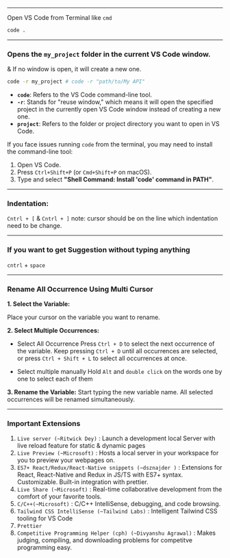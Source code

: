 

---

Open VS Code from Terminal like `cmd`
```sh
code .
```

---
### Opens the `my_project` folder in the current VS Code window. 
& If no window is open, it will create a new one.

```bash
code -r my_project # code -r "path/to/My API"
```

- **`code`**: Refers to the VS Code command-line tool.
- **`-r`**: Stands for "reuse window," which means it will open the specified project in the currently open VS Code window instead of creating a new one.
- **`project`**: Refers to the folder or project directory you want to open in VS Code.

If you face issues running `code` from the terminal, you may need to install the command-line tool:

1. Open VS Code.
2. Press `Ctrl+Shift+P` (or `Cmd+Shift+P` on macOS).
3. Type and select **"Shell Command: Install 'code' command in PATH"**.

---
### Indentation:

`Cntrl + [` & `Cntrl + ]`
note: cursor should be on the line which indentation need to be change.

---

### If you want to get Suggestion without typing anything
`cntrl` + `space`

---
### Rename All Occurrence Using Multi Cursor

**1. Select the Variable:**

Place your cursor on the variable you want to rename.

**2. Select Multiple Occurrences:**

- Select All Occurrence
Press `Ctrl + D` to select the next occurrence of the variable.
Keep pressing `Ctrl + D` until all occurrences are selected, or press `Ctrl + Shift + L` to select all occurrences at once.

- Select multiple manually
Hold `Alt` and `double click` on the words one by one to select each of them

**3. Rename the Variable:**
Start typing the new variable name. All selected occurrences will be renamed simultaneously.

---
### Important Extensions
1. `Live server (~Ritwick Dey)` : Launch a development local Server with live reload feature for static & dynamic pages
2. `Live Preview (~Microsoft)` : Hosts a local server in your workspace for you to preview your webpages on.
3. `ES7+ React/Redux/React-Native snippets (~dsznajder )` : Extensions for React, React-Native and Redux in JS/TS with ES7+ syntax. Customizable. Built-in integration with prettier.
4. `Live Share (~Microsoft)` : Real-time collaborative development from the comfort of your favorite tools.
5. `C/C++(~Microsoft)` : C/C++ IntelliSense, debugging, and code browsing.
6. `Tailwind CSS IntelliSense (~Tailwind Labs)` : Intelligent Tailwind CSS tooling for VS Code
7. `Prettier`
8. `Competitive Programming Helper (cph) (~Divyanshu Agrawal)` : Makes judging, compiling, and downloading problems for competitve programming easy.

